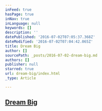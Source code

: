 ```yaml
---
inFeed: true
hasPage: true
inNav: true
inLanguage: null
keywords: []
description: ''
datePublished: '2016-07-02T07:05:37.368Z'
dateModified: '2016-07-02T07:04:42.065Z'
title: Dream Big
author: []
sourcePath: _posts/2016-07-02-dream-big.md
authors: []
publisher: null
starred: true
url: dream-big/index.html
_type: Article

---
```

## [Dream Big][0]

[0]: https://www.reverbnation.com/steadfast/song/4059070-dream-big